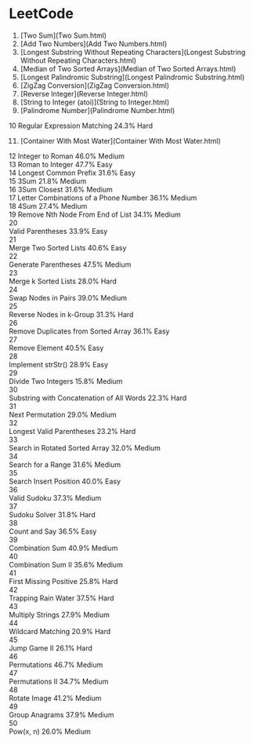 # LeetCode

1. [Two Sum](Two Sum.html)
2. [Add Two Numbers](Add Two Numbers.html)
3. [Longest Substring Without Repeating Characters](Longest Substring Without Repeating Characters.html)
4. [Median of Two Sorted Arrays](Median of Two Sorted Arrays.html)
5. [Longest Palindromic Substring](Longest Palindromic Substring.html)
6. [ZigZag Conversion](ZigZag Conversion.html)
7. [Reverse Integer](Reverse Integer.html)
8. [String to Integer (atoi)](String to Integer.html)
9. [Palindrome Number](Palindrome Number.html) 

10  Regular Expression Matching         24.3%   Hard    

11. [Container With Most Water](Container With Most Water.html)

12  Integer to Roman            46.0%   Medium  
13  Roman to Integer            47.7%   Easy    
14  Longest Common Prefix           31.6%   Easy    
15  3Sum            21.8%   Medium  
16  3Sum Closest            31.6%   Medium  
17  Letter Combinations of a Phone Number           36.1%   Medium  
18  4Sum            27.4%   Medium  
19  Remove Nth Node From End of List            34.1%   Medium  
20  
Valid Parentheses           33.9%   Easy    
21  
Merge Two Sorted Lists          40.6%   Easy    
22  
Generate Parentheses            47.5%   Medium  
23  
Merge k Sorted Lists            28.0%   Hard    
24  
Swap Nodes in Pairs         39.0%   Medium  
25  
Reverse Nodes in k-Group            31.3%   Hard    
26  
Remove Duplicates from Sorted Array         36.1%   Easy    
27  
Remove Element          40.5%   Easy    
28  
Implement strStr()          28.9%   Easy    
29  
Divide Two Integers         15.8%   Medium  
30  
Substring with Concatenation of All Words           22.3%   Hard    
31  
Next Permutation            29.0%   Medium  
32  
Longest Valid Parentheses           23.2%   Hard    
33  
Search in Rotated Sorted Array          32.0%   Medium  
34  
Search for a Range          31.6%   Medium  
35  
Search Insert Position          40.0%   Easy    
36  
Valid Sudoku            37.3%   Medium  
37  
Sudoku Solver           31.8%   Hard    
38  
Count and Say           36.5%   Easy    
39  
Combination Sum         40.9%   Medium  
40  
Combination Sum II          35.6%   Medium  
41  
First Missing Positive          25.8%   Hard    
42  
Trapping Rain Water         37.5%   Hard    
43  
Multiply Strings            27.9%   Medium  
44  
Wildcard Matching           20.9%   Hard    
45  
Jump Game II            26.1%   Hard    
46  
Permutations            46.7%   Medium  
47  
Permutations II         34.7%   Medium  
48  
Rotate Image            41.2%   Medium  
49  
Group Anagrams          37.9%   Medium  
50  
Pow(x, n)           26.0%   Medium  